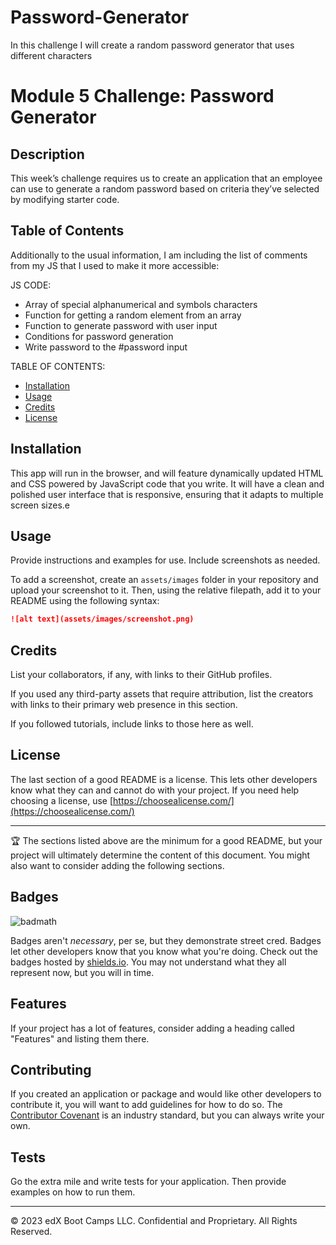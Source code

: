 # Password-Generator
In this challenge I will create a random password generator that uses different characters 

# Module 5 Challenge: Password Generator

## Description 

This week’s challenge requires us to create an application that an employee can use to generate a random password based on criteria they’ve selected by modifying starter code. 

## Table of Contents 

Additionally to the usual information, I am including the list of comments from my JS that I used to make it more accessible:

JS CODE:
* Array of special alphanumerical and symbols characters
* Function for getting a random element from an array
* Function to generate password with user input
* Conditions for password generation
* Write password to the #password input

TABLE OF CONTENTS:
* [Installation](#installation)
* [Usage](#usage)
* [Credits](#credits)
* [License](#license)


## Installation

This app will run in the browser, and will feature dynamically updated HTML and CSS powered by JavaScript code that you write. It will have a clean and polished user interface that is responsive, ensuring that it adapts to multiple screen sizes.e

## Usage 

Provide instructions and examples for use. Include screenshots as needed. 

To add a screenshot, create an `assets/images` folder in your repository and upload your screenshot to it. Then, using the relative filepath, add it to your README using the following syntax:

```md
![alt text](assets/images/screenshot.png)
```


## Credits

List your collaborators, if any, with links to their GitHub profiles.

If you used any third-party assets that require attribution, list the creators with links to their primary web presence in this section.

If you followed tutorials, include links to those here as well.


## License

The last section of a good README is a license. This lets other developers know what they can and cannot do with your project. If you need help choosing a license, use [https://choosealicense.com/](https://choosealicense.com/)


---

🏆 The sections listed above are the minimum for a good README, but your project will ultimately determine the content of this document. You might also want to consider adding the following sections.

## Badges

![badmath](https://img.shields.io/github/languages/top/nielsenjared/badmath)

Badges aren't _necessary_, per se, but they demonstrate street cred. Badges let other developers know that you know what you're doing. Check out the badges hosted by [shields.io](https://shields.io/). You may not understand what they all represent now, but you will in time.

## Features

If your project has a lot of features, consider adding a heading called "Features" and listing them there.

## Contributing

If you created an application or package and would like other developers to contribute it, you will want to add guidelines for how to do so. The [Contributor Covenant](https://www.contributor-covenant.org/) is an industry standard, but you can always write your own.

## Tests

Go the extra mile and write tests for your application. Then provide examples on how to run them.

---

© 2023 edX Boot Camps LLC. Confidential and Proprietary. All Rights Reserved.

